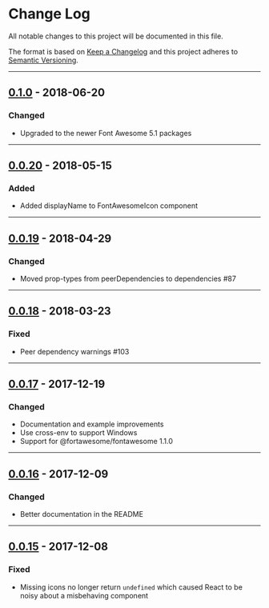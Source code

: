 # Change Log

All notable changes to this project will be documented in this file.

The format is based on [Keep a Changelog](http://keepachangelog.com/) and this project adheres to [Semantic Versioning](http://semver.org/).

---

## [0.1.0](https://github.com/FortAwesome/react-fontawesome/releases/tag/0.1.0) - 2018-06-20

### Changed

* Upgraded to the newer Font Awesome 5.1 packages

---

## [0.0.20](https://github.com/FortAwesome/react-fontawesome/releases/tag/0.0.20) - 2018-05-15

### Added

* Added displayName to FontAwesomeIcon component

---

## [0.0.19](https://github.com/FortAwesome/react-fontawesome/releases/tag/0.0.19) - 2018-04-29

### Changed

* Moved prop-types from peerDependencies to dependencies #87

---

## [0.0.18](https://github.com/FortAwesome/react-fontawesome/releases/tag/0.0.18) - 2018-03-23

### Fixed

* Peer dependency warnings #103

---

## [0.0.17](https://github.com/FortAwesome/react-fontawesome/releases/tag/0.0.17) - 2017-12-19

### Changed

* Documentation and example improvements
* Use cross-env to support Windows
* Support for @fortawesome/fontawesome 1.1.0

---

## [0.0.16](https://github.com/FortAwesome/react-fontawesome/releases/tag/0.0.16) - 2017-12-09

### Changed

* Better documentation in the README

---

## [0.0.15](https://github.com/FortAwesome/react-fontawesome/releases/tag/0.0.15) - 2017-12-08

### Fixed

* Missing icons no longer return `undefined` which caused React to be noisy about a misbehaving component
